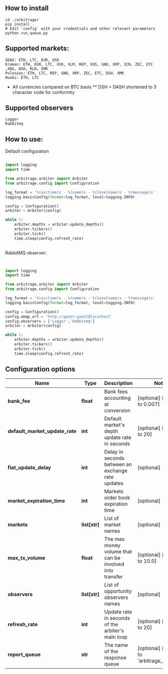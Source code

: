 ## How to install

```
cd ./arbitrage/
pip install .
# Edit `config` with your credentials and other relevant parameters
python run_queue.py
```

## Supported markets:

```
GDAX: ETH, LTC, EUR, USD
Kraken: ETH, EUR, LTC, USD, XLM, REP, EOS, GNO, XRP, ICN, ZEC, ETC ,XDG, DSH, MLN, XMR
Poloniex: ETH, LTC, REP, GNO, XRP, ZEC, ETC, DSH, XMR
Huobi: ETH, LTC
```
* All currencies compared on BTC basis
** DSH = DASH shortened to 3 character code for conformity

## Supported observers

```
Logger
Rabbitmq
```

## How to use:

Default configuration


```python

import logging
import time

from arbitrage.arbiter import Arbiter
from arbitrage.config import Configuration

log_format = '%(asctime)s - %(name)s - %(levelname)s - %(message)s'
logging.basicConfig(format=log_format, level=logging.INFO)

config = Configuration()
arbiter = Arbiter(config)

while 1:
    arbiter.depths = arbiter.update_depths()
    arbiter.tickers()
    arbiter.tick()
    time.sleep(config.refresh_rate)
    
```

RabbitMQ observer:

```python


import logging
import time

from arbitrage.arbiter import Arbiter
from arbitrage.config import Configuration

log_format = '%(asctime)s - %(name)s - %(levelname)s - %(message)s'
logging.basicConfig(format=log_format, level=logging.INFO)

config = Configuration()
config.amqp_url = 'http://guest:guest@localhost'
config.observers = ['Logger','Rabbitmq']
arbiter = Arbiter(config)

while 1:
    arbiter.depths = arbiter.update_depths()
    arbiter.tickers()
    arbiter.tick()
    time.sleep(config.refresh_rate)

```

## Configuration options

Name | Type | Description | Notes
------------ | ------------- | ------------- | -------------
**bank_fee** | **float** | Bank fees accounting at conversion | [optional] [default to 0.007]
**default_market_update_rate** | **int** | Default market&#39;s depth update rate in seconds | [optional] [default to 20]
**fiat_update_delay** | **int** | Delay in seconds between an exchange rate updates | [optional] 
**market_expiration_time** | **int** | Markets order book expiration time | [optional] 
**markets** | **list[str]** | List of market names | [optional] 
**max_tx_volume** | **float** | The max money volume that can be involved into transfer | [optional] [default to 10.0]
**observers** | **list[str]** | List of opportunity observers names | [optional] 
**refresh_rate** | **int** | Update rate in seconds of the arbiter&#39;s main loop | [optional] [default to 20]
**report_queue** | **str** | The name of the response queue | [optional] [default to 'arbitrage_watcher']

